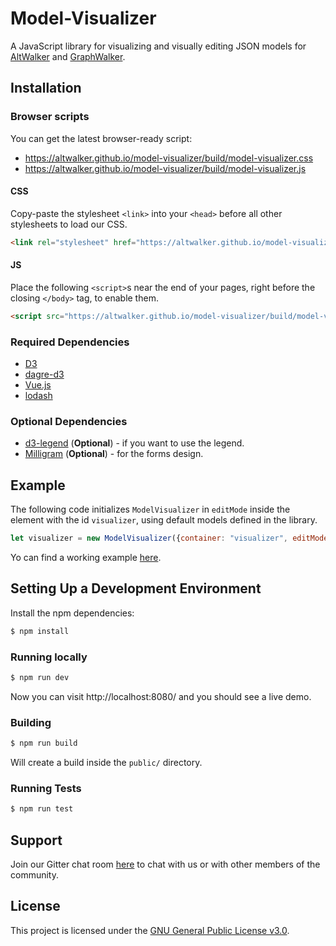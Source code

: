 # Model-Visualizer

A JavaScript library for visualizing and visually editing JSON models for [AltWalker](https://altwalker.github.io/altwalker/) and [GraphWalker](http://graphwalker.github.io/).

## Installation

### Browser scripts

You can get the latest browser-ready script:

* https://altwalker.github.io/model-visualizer/build/model-visualizer.css
* https://altwalker.github.io/model-visualizer/build/model-visualizer.js

#### CSS

Copy-paste the stylesheet `<link>` into your `<head>` before all other stylesheets to load our CSS.

```html
<link rel="stylesheet" href="https://altwalker.github.io/model-visualizer/build/model-visualizer.css">
```

#### JS

Place the following `<script>`s near the end of your pages, right before the closing `</body>` tag, to enable them.

```html
<script src="https://altwalker.github.io/model-visualizer/build/model-visualizer.js"></script>
```

### Required Dependencies

* [D3](https://d3js.org/)
* [dagre-d3](https://github.com/dagrejs/dagre-d3)
* [Vue.js](https://vuejs.org/)
* [lodash](https://lodash.com/)

### Optional Dependencies

* [d3-legend](https://d3-legend.susielu.com/) (__Optional__) - if you want to use the legend.
* [Milligram](https://milligram.io/) (__Optional__) - for the forms design.

## Example

The following code initializes `ModelVisualizer` in `editMode` inside the element with the id `visualizer`, using default models defined in the library.

```js
let visualizer = new ModelVisualizer({container: "visualizer", editMode: false});
```

Yo can find a working example [here](https://altwalker.github.io/model-visualizer/_static/examples/edit-mode.html).

## Setting Up a Development Environment

Install the npm dependencies:

```bash
$ npm install
```

### Running locally

```bash
$ npm run dev
```

Now you can visit http://localhost:8080/ and you should see a live demo.

### Building

```bash
$ npm run build
```

Will create a build inside the `public/` directory.

### Running Tests

```bash
$ npm run test
```

## Support

Join our Gitter chat room [here](https://gitter.im/altwalker/community) to chat with us or with other members of the community.

## License

This project is licensed under the [GNU General Public License v3.0](LICENSE).
